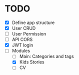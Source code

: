 # TODO
- [X] Define app structure
- [X] User CRUD
- [ ] User Permission
- [ ] API CORS
- [X] JWT login 
- [ ] Modules
  - [ ] Main: Categories and tags
  - [X] Kids Stories
  - [ ] CV